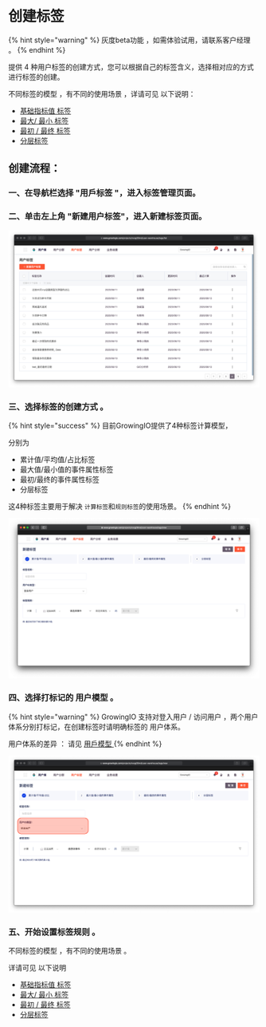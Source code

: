 # 创建标签

{% hint style="warning" %}
灰度beta功能 ，如需体验试用，请联系客户经理 。
{% endhint %}

提供 4 种用户标签的创建方式，您可以根据自己的标签含义，选择相对应的方式进行标签的创建。

不同标签的模型 ，有不同的使用场景 ，详请可见 以下说明： 

* [基础指标值  标签 ](biao-qian-mo-xing-shi-yong/ji-chu-zhi-biao-zhi.md) 
* [最大/ 最小  标签 ](biao-qian-mo-xing-shi-yong/zui-da-zhi-zui-xiao-zhi-de-shi-jian-shu-xing.md)
* [最初 / 最终 标签 ](biao-qian-mo-xing-shi-yong/zui-chu-zui-zhong-de-shi-jian-shu-xing.md)
* [分层标签  ](biao-qian-mo-xing-shi-yong/fen-ceng-biao-qian.md)



## 创建流程：

### 一、在导航栏选择 **"用戶标签 "**，进入标签管理页面。

### 二、单击左上角 "**新建用户标签"**，进入**新建标签**页面。

![](../../../.gitbook/assets/ying-mu-jie-tu-20200813-xia-wu-4.24.18.png)

### 三、选择标签的创建方式 。

{% hint style="success" %}
目前GrowingIO提供了4种标签计算模型，

分别为

* 累计值/平均值/占比标签
* 最大值/最小值的事件属性标签
* 最初/最终的事件属性标签
* 分层标签

这4种标签主要用于解决 `计算标签`和`规则标签`的使用场景。
{% endhint %}

![](../../../.gitbook/assets/ying-mu-jie-tu-20200813-xia-wu-4.26.48.png)

### 四、选择打标记的 用户模型 。

{% hint style="warning" %}
GrowingIO  支持对登入用户 /  访问用户 ，两个用户体系分别打标记，在创建标签时请明确标签的 用户体系。

用户体系的差异 ： 请见 [ 用戶模型 ](https://app.gitbook.com/@growingio/s/v3/~/drafts/-MEWSCS5iLxkCJzygg8h/introduction/datamodel/usermodel) 
{% endhint %}

![](../../../.gitbook/assets/ying-mu-jie-tu-20200813-xia-wu-4.28.17.png)

### 五、开始设置标签规则 。 

不同标签的模型 ，有不同的使用场景 。  
  
详请可见 以下说明 

* [基础指标值  标签 ](biao-qian-mo-xing-shi-yong/ji-chu-zhi-biao-zhi.md)
* [最大/ 最小  标签 ](biao-qian-mo-xing-shi-yong/zui-da-zhi-zui-xiao-zhi-de-shi-jian-shu-xing.md)
* [最初 / 最终 标签 ](biao-qian-mo-xing-shi-yong/zui-chu-zui-zhong-de-shi-jian-shu-xing.md)
* [分层标签  ](biao-qian-mo-xing-shi-yong/fen-ceng-biao-qian.md)

  


